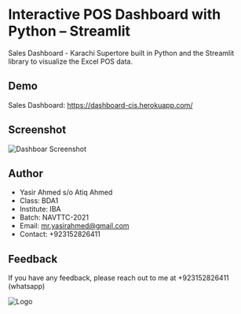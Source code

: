
# Interactive POS Dashboard with Python – Streamlit

Sales Dashboard - Karachi Supertore built in Python and the Streamlit library to visualize the Excel POS data.

## Demo
Sales Dashboard: https://dashboard-cis.herokuapp.com/

## Screenshot

![Dashboar Screenshot](https://content.screencast.com/users/jubbel3/folders/Snagit/media/64b4d64a-4e59-4bec-9f16-771eb1a99005/08.18.2021-19.50.jpg)


## Author

- Yasir Ahmed s/o Atiq Ahmed
- Class: BDA1
- Institute: IBA
- Batch: NAVTTC-2021
- Email: mr.yasirahmed@gmail.com
- Contact: +923152826411



## Feedback

If you have any feedback, please reach out to me at +923152826411 (whatsapp)


![Logo](https://content.screencast.com/users/jubbel3/folders/Snagit/media/c42ea34b-4057-4754-96b0-e8e05c866afb/08.18.2021-19.56.png)

